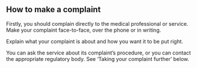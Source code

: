 ##  How to make a complaint

Firstly, you should complain directly to the medical professional or service.
Make your complaint face-to-face, over the phone or in writing.

Explain what your complaint is about and how you want it to be put right.

You can ask the service about its complaint’s procedure, or you can contact
the appropriate regulatory body. See ‘Taking your complaint further’ below.
